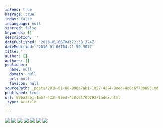 ```yaml
---
inFeed: true
hasPage: true
inNav: false
inLanguage: null
starred: false
keywords: []
description: ''
datePublished: '2016-01-06T04:22:39.374Z'
dateModified: '2016-01-06T04:21:50.907Z'
title: ''
author: []
authors: []
publisher:
  name: null
  domain: null
  url: null
  favicon: null
sourcePath: _posts/2016-01-06-996a7ab1-1a57-4224-9eed-4c0c6f70b093.md
published: true
url: 996a7ab1-1a57-4224-9eed-4c0c6f70b093/index.html
_type: Article

---
```

![](https://the-grid-user-content.s3-us-west-2.amazonaws.com/47e6e4f7-981e-47ab-bdf5-731b7acc9b8a.jpg)
![](https://the-grid-user-content.s3-us-west-2.amazonaws.com/100b5139-b027-427e-b038-c8c74494c41e.jpg)
![](https://the-grid-user-content.s3-us-west-2.amazonaws.com/179165f3-353a-4572-9c8d-617fa70a7a9d.jpg)
![](https://the-grid-user-content.s3-us-west-2.amazonaws.com/d879224b-2533-4990-86a3-42130c6bd458.jpg)
![](https://the-grid-user-content.s3-us-west-2.amazonaws.com/9dc4dbc4-7f08-4ce0-ac0a-9b69e41f5a14.jpg)
![](https://the-grid-user-content.s3-us-west-2.amazonaws.com/3c2c4de6-d544-4ee2-8571-4b123bc51f35.jpg)
![](https://the-grid-user-content.s3-us-west-2.amazonaws.com/48d3432d-3a56-4c76-b735-73c848d0c00a.jpg)